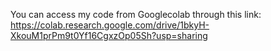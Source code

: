 You can access my code from Googlecolab through this link:
https://colab.research.google.com/drive/1bkyH-XkouM1prPm9t0Yf16CgxzOp05Sh?usp=sharing
